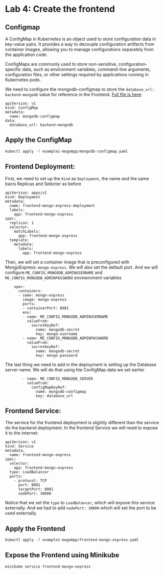 # Lab 4: Create the frontend
## Configmap
A ConfigMap in Kubernetes is an object used to store configuration data in key-value pairs. It provides a way to decouple configuration artifacts from container images, allowing you to manage configurations separately from the application code.

ConfigMaps are commonly used to store non-sensitive, configuration-specific data, such as environment variables, command-line arguments, configuration files, or other settings required by applications running in Kubernetes pods.

We need to configure the mongodb-configmap to store the `database_url: backend-mongodb` value for reference in the Frontend. [Full file is here](./example1-mongoApp/mongodb-configmap.yaml):

```
apiVersion: v1
kind: ConfigMap
metadata:
  name: mongodb-configmap
data:
  database_url: backend-mongodb
```

## Apply the ConfigMap
```bash
kubectl apply -f example1-mogoApp/mongodb-configmap.yaml
```

## Frontend Deployment:
First, we need to set up the `Kind` as `Deployment`, the name and the same bacis Replicas and Selector as before

```
apiVersion: apps/v1
kind: Deployment
metadata:
  name: frontend-mongo-express-deployment
  labels:
    app: frontend-mongo-express
spec:
  replicas: 1
  selector:
    matchLabels:
      app: frontend-mongo-express
  template:
    metadata:
      labels:
        app: frontend-mongo-express
```
Then, we will set a container image that is preconfigured with MongoExpress: `mongo-express`. We will also set the default port. And we will configure `ME_CONFIG_MONGODB_ADMINUSERNAME` and `ME_CONFIG_MONGODB_ADMINPASSWORD` envineroment variables
```
    spec:
      containers:
      - name: mongo-express
        image: mongo-express
        ports:
        - containerPort: 8081
        env:
        - name: ME_CONFIG_MONGODB_ADMINUSERNAME
          valueFrom:
            secretKeyRef:
              name: mongodb-secret
              key: mongo-username
        - name: ME_CONFIG_MONGODB_ADMINPASSWORD
          valueFrom: 
            secretKeyRef:
              name: mongodb-secret
              key: mongo-password
```
The last thing we need to add in the deployment is setting up the Database server name. We will do that using hte ConfigMap data we set earlier
```
        - name: ME_CONFIG_MONGODB_SERVER
          valueFrom: 
            configMapKeyRef:
              name: mongodb-configmap
              key: database_url
```

## Frontend Service:
The service for the frontend deployment is slightly different than the service do the backend deployment. In the frontend Service we will need to expose it to the internet:
```
apiVersion: v1
kind: Service
metadata:
  name: frontend-mongo-express
spec:
  selector:
    app: frontend-mongo-express
  type: LoadBalancer  
  ports:
    - protocol: TCP
      port: 8081
      targetPort: 8081
      nodePort: 30000
```
Notice that we set the `type` to `LoadBalancer`, which will expose this service externally. And we had to add `nodePort: 30000` which will set the port to be used externally.

## Apply the Frontend
```bash
kubectl apply -f example1-mogoApp/frontend-mongo-express.yaml
```

## Expose the Frontend using Minikube
```bash
minikube service frontend-mongo-express
```